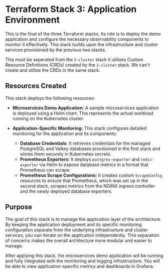 # Terraform Stack 3: Application Environment

This is the final of the three Terraform stacks. Its role is to deploy the demo application and configure the necessary observability components to monitor it effectively. This stack builds upon the infrastructure and cluster services provisioned by the previous two stacks.

This must be seperated from the `2-cluster` stack it utilizes Custom Resource Definitions (CRDs) created by the `2-cluster` stack. We can't create and utilize the CRDs in the same stack.

## Resources Created

This stack deploys the following resources:

- **Microservices Demo Application:** A sample microservices application is deployed using a Helm chart. This represents the actual workload running on the Kubernetes cluster.

- **Application-Specific Monitoring:** This stack configures detailed monitoring for the application and its components:
  - **Database Credentials:** It retrieves credentials for the managed PostgreSQL and Valkey databases provisioned in the first stack and stores them securely in Kubernetes secrets.
  - **Prometheus Exporters:** It deploys `postgres-exporter` and `redis-exporter` via Helm to expose database metrics in a format that Prometheus can scrape.
  - **Prometheus Scrape Configurations:** It creates custom `ScrapeConfig` resources to ensure that Prometheus, which was set up in the second stack, scrapes metrics from the NGINX ingress controller and the newly deployed database exporters.

## Purpose

The goal of this stack is to manage the application layer of the architecture. By keeping the application deployment and its specific monitoring configuration separate from the underlying infrastructure and cluster services, you can iterate on the application independently. This separation of concerns makes the overall architecture more modular and easier to manage.

After applying this stack, the microservices demo application will be running and fully integrated with the monitoring and logging infrastructure. You will be able to view application-specific metrics and dashboards in Grafana.
